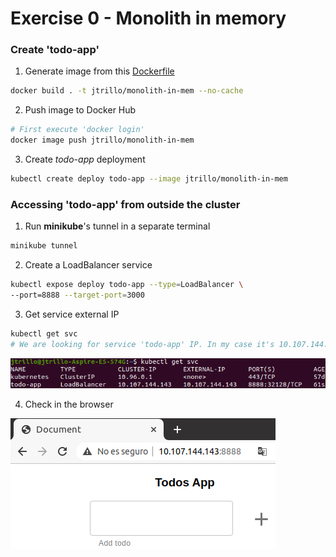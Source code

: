 # Exercise 0 - Monolith in memory
### Create 'todo-app'
1. Generate image from this [Dockerfile](https://github.com/Lemoncode/bootcamp-devops-lemoncode/blob/master/02-orquestacion/exercises/00-monolith-in-mem/todo-app/Dockerfile)
```bash
docker build . -t jtrillo/monolith-in-mem --no-cache
```
2. Push image to Docker Hub
```bash
# First execute 'docker login'
docker image push jtrillo/monolith-in-mem
```
3. Create _todo-app_ deployment
```bash
kubectl create deploy todo-app --image jtrillo/monolith-in-mem
```

### Accessing 'todo-app' from outside the cluster
1. Run **minikube**'s tunnel in a separate terminal
```bash
minikube tunnel
```
2. Create a LoadBalancer service
```bash
kubectl expose deploy todo-app --type=LoadBalancer \
--port=8888 --target-port=3000
```

3. Get service external IP
```bash
kubectl get svc
# We are looking for service 'todo-app' IP. In my case it's 10.107.144.143
```

![](./resources/exercise0_1.png)

4. Check in the browser

![](./resources/exercise0_2.png)